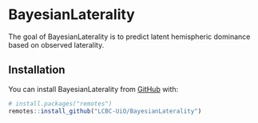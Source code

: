 
<!-- README.md is generated from README.Rmd. Please edit that file -->

# BayesianLaterality

<!-- badges: start -->

<!-- badges: end -->

The goal of BayesianLaterality is to predict latent hemispheric
dominance based on observed laterality.

## Installation

You can install BayesianLaterality from [GitHub](https://github.com/)
with:

``` r
# install.packages("remotes")
remotes::install_github("LCBC-UiO/BayesianLaterality")
```
